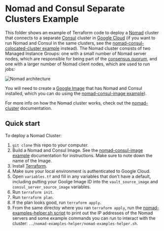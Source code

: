 # Nomad and Consul Separate Clusters Example

This folder shows an example of Terraform code to deploy a [Nomad](https://www.nomadproject.io/) cluster that connects 
to a separate [Consul](https://www.consul.io/) cluster in [Google Cloud](https://cloud.google.com/) (if you want to run
Nomad and Consul in the same clusters, see the [nomad-consul-colocated-cluster example](
https://github.com/hashicorp/terraform-aws-nomad/tree/master/examples/root-example/README.md) instead). The Nomad cluster
consists of two Managed Instance Groups: one with a small number of Nomad server nodes, which are responsible for being
part of the [consensus quorum](https://www.nomadproject.io/docs/internals/consensus.html), and one with a larger number
of Nomad client nodes, which are used to run jobs:

![Nomad architecture](https://github.com/hashicorp/terraform-google-nomad/blob/master/_docs/architecture-nomad-consul-separate.png?raw=true)

You will need to create a [Google Image](https://cloud.google.com/compute/docs/images) that has Nomad and Consul installed,
which you can do using the [nomad-consul-image example](
https://github.com/hashicorp/terraform-google-nomad/tree/master/examples/nomad-consul-image)).  

For more info on how the Nomad cluster works, check out the [nomad-cluster](
https://github.com/hashicorp/terraform-google-nomad/tree/master/modules/nomad-cluster) documentation.




## Quick start

To deploy a Nomad Cluster:

1. `git clone` this repo to your computer.
1. Build a Nomad and Consul Image. See the [nomad-consul-image example](
https://github.com/hashicorp/terraform-google-nomad/tree/master/examples/nomad-consul-image) documentation for 
   instructions. Make sure to note down the name of the Image.
1. Install [Terraform](https://www.terraform.io/).
1. Make sure your local environment is authenticated to Google Cloud.
1. Open `variables.tf` and fill in any variables that don't have a default, including putting your Goolge Image ID into
   the `vault_source_image` and `consul_server_source_image` variables.
1. Run `terraform init`.
1. Run `terraform plan`.
1. If the plan looks good, run `terraform apply`.
1. From the same directoy where you ran `terraform apply`, run the [nomad-examples-helper.sh script](
   https://github.com/hashicorp/terraform-google-nomad/tree/master/examples/nomad-examples-helper/nomad-examples-helper.sh)
   to print out the IP addresses of the Nomad servers and some example commands you can run to interact with the cluster:
   `../nomad-examples-helper/nomad-examples-helper.sh`.
